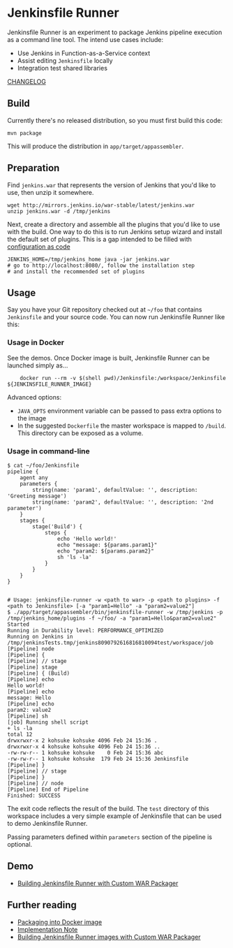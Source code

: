 # Jenkinsfile Runner
Jenkinsfile Runner is an experiment to package Jenkins pipeline execution as a command line tool.
The intend use cases include:

* Use Jenkins in Function-as-a-Service context
* Assist editing `Jenkinsfile` locally
* Integration test shared libraries

[CHANGELOG](./CHANGELOG.md)

## Build
Currently there's no released distribution, so you must first build this code:
```
mvn package
```
This will produce the distribution in `app/target/appassembler`.

## Preparation
Find `jenkins.war` that represents the version of Jenkins that you'd like to use,
then unzip it somewhere.
```
wget http://mirrors.jenkins.io/war-stable/latest/jenkins.war
unzip jenkins.war -d /tmp/jenkins
```

Next, create a directory and assemble all the plugins that you'd like to use with the build.
One way to do this is to run Jenkins setup wizard and install the default set of plugins.
This is a gap intended to be filled with [configuration as code](https://github.com/jenkinsci/configuration-as-code-plugin)
```
JENKINS_HOME=/tmp/jenkins_home java -jar jenkins.war
# go to http://localhost:8080/, follow the installation step
# and install the recommended set of plugins
```

## Usage
Say you have your Git repository checked out at `~/foo` that contains `Jenkinsfile` and your source code.
You can now run Jenkinsfile Runner like this:

### Usage in Docker

See the demos.
Once Docker image is built, Jenkinsfile Runner can be launched simply as...

```
    docker run --rm -v $(shell pwd)/Jenkinsfile:/workspace/Jenkinsfile ${JENKINSFILE_RUNNER_IMAGE}
```

Advanced options:

* `JAVA_OPTS` environment variable can be passed to pass extra options to the image
* In the suggested `Dockerfile` the master workspace is mapped to `/build`.
  This directory can be exposed as a volume.

### Usage in command-line

```
$ cat ~/foo/Jenkinsfile
pipeline {
    agent any
    parameters {
        string(name: 'param1', defaultValue: '', description: 'Greeting message')
        string(name: 'param2', defaultValue: '', description: '2nd parameter')
    }
    stages {
        stage('Build') {
            steps {
                echo 'Hello world!'
                echo "message: ${params.param1}"
                echo "param2: ${params.param2}"
                sh 'ls -la'
            }
        }
    }
}


# Usage: jenkinsfile-runner -w <path to war> -p <path to plugins> -f <path to Jenkinsfile> [-a "param1=Hello" -a "param2=value2"]
$ ./app/target/appassembler/bin/jenkinsfile-runner -w /tmp/jenkins -p /tmp/jenkins_home/plugins -f ~/foo/ -a "param1=Hello&param2=value2"
Started
Running in Durability level: PERFORMANCE_OPTIMIZED
Running on Jenkins in /tmp/jenkinsTests.tmp/jenkins8090792616816810094test/workspace/job
[Pipeline] node
[Pipeline] {
[Pipeline] // stage
[Pipeline] stage
[Pipeline] { (Build)
[Pipeline] echo
Hello world!
[Pipeline] echo
message: Hello
[Pipeline] echo
param2: value2
[Pipeline] sh
[job] Running shell script
+ ls -la
total 12
drwxrwxr-x 2 kohsuke kohsuke 4096 Feb 24 15:36 .
drwxrwxr-x 4 kohsuke kohsuke 4096 Feb 24 15:36 ..
-rw-rw-r-- 1 kohsuke kohsuke    0 Feb 24 15:36 abc
-rw-rw-r-- 1 kohsuke kohsuke  179 Feb 24 15:36 Jenkinsfile
[Pipeline] }
[Pipeline] // stage
[Pipeline] }
[Pipeline] // node
[Pipeline] End of Pipeline
Finished: SUCCESS
```

The exit code reflects the result of the build. The `test` directory of this workspace includes a very simple
example of Jenkinsfile that can be used to demo Jenkinsfile Runner.

Passing parameters defined within `parameters` section of the pipeline is optional. 


## Demo

* [Building Jenkinsfile Runner with Custom WAR Packager](demo/cwp)

## Further reading

* [Packaging into Docker image](DOCKER.md)
* [Implementation Note](IMPLEMENTATION.md)
* [Building Jenkinsfile Runner images with Custom WAR Packager](https://jenkins.io/blog/2018/10/16/custom-war-packager/#jenkinsfile-runner-packaging)

